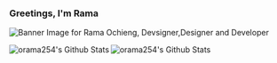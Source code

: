 ### Greetings, I'm Rama

<img src="https://raw.githubusercontent.com/orama254/orama254/master/orama254_readme_banner.png" alt="Banner Image for Rama Ochieng, Devsigner,Designer and Developer">

<p><img align="left" alt="orama254's Github Stats" src="https://github-readme-stats.orama254.vercel.app/api?username=orama254&hide=stars&theme=chartreuse-dark&show_icons=true" /> <img align="left" alt="orama254's Github Stats" src="https://github-readme-stats.orama254.vercel.app/api/top-langs?username=orama254&theme=chartreuse-dark&show_icons=true&layout=compact" /></p>





<!--
**orama254/orama254** is a ✨ _special_ ✨ repository because its `README.md` (this file) appears on your GitHub profile.

Here are some ideas to get you started:

- 🔭 I’m currently working on ...
- 🌱 I’m currently learning ...
- 👯 I’m looking to collaborate on ...
- 🤔 I’m looking for help with ...
- 💬 Ask me about ...
- 📫 How to reach me: ...
- 😄 Pronouns: ...
- ⚡ Fun fact: ...
-->
